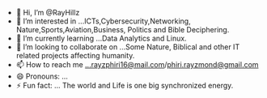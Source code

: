 - 👋 Hi, I’m @RayHillz
- 👀 I’m interested in ...ICTs,Cybersecurity,Networking, Nature,Sports,Aviation,Business, Politics and Bible Deciphering.
- 🌱 I’m currently learning ...Data Analytics and Linux.
- 💞️ I’m looking to collaborate on ...Some Nature, Biblical and other IT related projects affecting humanity.
- 📫 How to reach me ...rayzphiri16@mail.com/phiri.rayzmond@gmail.com
- 😄 Pronouns: ...
- ⚡ Fun fact: ... The world and Life is one big synchronized energy.

<!---
RayHillz/RayHillz is a ✨ special ✨ repository because its `README.md` (this file) appears on your GitHub profile.
You can click the Preview link to take a look at your changes.
--->
